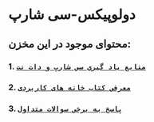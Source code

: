 

# دولوپیکس-سی شارپ


## محتوای موجود در این مخزن:



### 1. **[`منابع یاد گیری سی شارپ و دات نت`](./Resources.md)**


### 2. **[`معرفی کتاب خانه های کاربردی`](./Libs.md)**


### 3. **[`پاسخ به برخی سوالات متداول`](./FAQ.md)**
